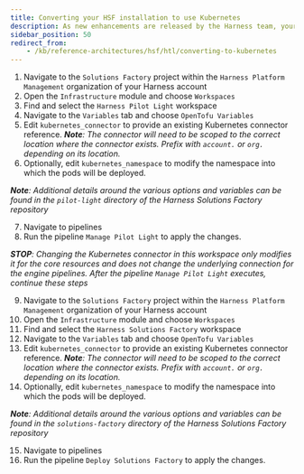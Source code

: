 ```yaml
---
title: Converting your HSF installation to use Kubernetes
description: As new enhancements are released by the Harness team, your installation will require updates to receive the new capabilities and templates.  Additionally, there are some post-deployment tuning steps that will need to be done to adjust your implementation to suit your needs.
sidebar_position: 50
redirect_from: 
    - /kb/reference-architectures/hsf/htl/converting-to-kubernetes
---
```


1. Navigate to the `Solutions Factory` project within the `Harness Platform Management` organization of your Harness account
2. Open the `Infrastructure` module and choose `Workspaces`
3. Find and select the `Harness Pilot Light` workspace
4. Navigate to the `Variables` tab and choose `OpenTofu Variables`
5. Edit `kubernetes_connector` to provide an existing Kubernetes connector reference. 
_**Note**: The connector will need to be scoped to the correct location where the connector exists. Prefix with `account.` or `org.` depending on its location._
6. Optionally, edit `kubernetes_namespace` to modify the namespace into which the pods will be deployed.

_**Note**: Additional details around the various options and variables can be found in the `pilot-light` directory of the Harness Solutions Factory repository_

7. Navigate to pipelines
8. Run the pipeline `Manage Pilot Light` to apply the changes.

_**STOP**: Changing the Kubernetes connector in this workspace only modifies it for the core resources and does not change the underlying connection for the engine pipelines. After the pipeline `Manage Pilot Light` executes, continue these steps_

9. Navigate to the `Solutions Factory` project within the `Harness Platform Management` organization of your Harness account
10. Open the `Infrastructure` module and choose `Workspaces`
11. Find and select the `Harness Solutions Factory` workspace
12. Navigate to the `Variables` tab and choose `OpenTofu Variables`
13. Edit `kubernetes_connector` to provide an existing Kubernetes connector reference. _**Note**: The connector will need to be scoped to the correct location where the connector exists. Prefix with `account.` or `org.` depending on its location._
14. Optionally, edit `kubernetes_namespace` to modify the namespace into which the pods will be deployed.

_**Note**: Additional details around the various options and variables can be found in the `solutions-factory` directory of the Harness Solutions Factory repository_

15. Navigate to pipelines
16. Run the pipeline `Deploy Solutions Factory` to apply the changes.